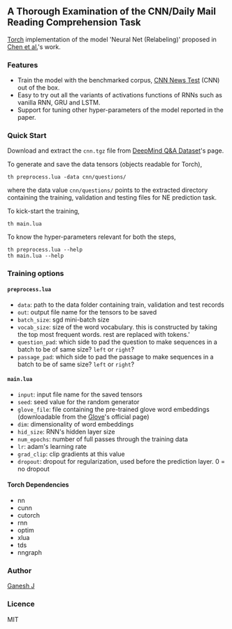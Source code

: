 ## A Thorough Examination of the CNN/Daily Mail Reading Comprehension Task

[Torch](http://torch.ch) implementation of the model 'Neural Net (Relabeling)' proposed in [Chen et al.](https://arxiv.org/abs/1606.02858)'s work.

### Features

* Train the model with the benchmarked corpus, [CNN News Test](https://github.com/deepmind/rc-data) (CNN) out of the box.
* Easy to try out all the variants of activations functions of RNNs such as vanilla RNN, GRU and LSTM.
* Support for tuning other hyper-parameters of the model reported in the paper.

### Quick Start

Download and extract the `cnn.tgz` file from [DeepMind Q&A Dataset](http://cs.nyu.edu/~kcho/DMQA/)'s page.

To generate and save the data tensors (objects readable for Torch),

```
th preprocess.lua -data cnn/questions/
```

where the data value `cnn/questions/` points to the extracted directory containing the training, validation and testing files for NE prediction task.

To kick-start the training,

```
th main.lua
```

To know the hyper-parameters relevant for both the steps,

```
th preprocess.lua --help
th main.lua --help
```

### Training options

#### `preprocess.lua`

* `data`: path to the data folder containing train, validation and test records
* `out`: output file name for the tensors to be saved
* `batch_size`: sgd mini-batch size
* `vocab_size`: size of the word vocabulary. this is constructed by taking the top <int> most frequent words. rest are replaced with <unk> tokens.'
* `question_pad`: which side to pad the question to make sequences in a batch to be of same size? `left` or `right`?
* `passage_pad`: which side to pad the passage to make sequences in a batch to be of same size? `left` or `right`?

#### `main.lua`

* `input`: input file name for the saved tensors
* `seed`: seed value for the random generator
* `glove_file`: file containing the pre-trained glove word embeddings (downloadable from the [Glove](http://nlp.stanford.edu/projects/glove/)'s official page)
* `dim`: dimensionality of word embeddings
* `hid_size`: RNN's hidden layer size
* `num_epochs`: number of full passes through the training data
* `lr`: adam's learning rate
* `grad_clip`: clip gradients at this value
* `dropout`: dropout for regularization, used before the prediction layer. 0 = no dropout

#### Torch Dependencies
* nn
* cunn
* cutorch
* rnn
* optim
* xlua
* tds
* nngraph

### Author
[Ganesh J](https://researchweb.iiit.ac.in/~ganesh.j/)

### Licence
MIT


